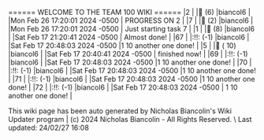 ====== WELCOME TO THE TEAM 100 WIKI ======
|2 | |🍊 (6) |biancol6 | |Mon Feb 26 17:20:01 2024 -0500 | PROGRESS ON 2  |
|7 | |🍎 (2) |biancol6 | |Mon Feb 26 17:20:01 2024 -0500 | Just starting task 7 |
|1 | |🍋 (8) |biancol6 | |Sat Feb 17 21:20:41 2024 -0500 | Almost done! |
|67 | |:!!: (-1) |biancol6 | |Sat Feb 17 20:48:03 2024 -0500 |1 10 another one done! |
|5 | |🍏 ( 10) |biancol6 | |Sat Feb 17 20:40:41 2024 -0500 | finished now! |
|69 | |:!!: (-1) |biancol6 | |Sat Feb 17 20:48:03 2024 -0500 |1 10 another one done! |
|70 | |:!!: (-1) |biancol6 | |Sat Feb 17 20:48:03 2024 -0500 |1 10 another one done! |
|71 | |:!!: (-1) |biancol6 | |Sat Feb 17 20:48:03 2024 -0500 |1 10 another one done! |
|72 | |:!!: (-1) |biancol6 | |Sat Feb 17 20:48:03 2024 -0500 |    1 10 another one done! |

This wiki page has been auto generated by Nicholas Biancolin's Wiki Updater program | (c) 2024 Nicholas Biancolin - All Rights Reserved. \\ 
Last updated: 24/02/27 16:08